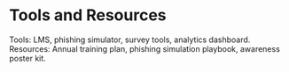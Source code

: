 # Tools and Resources
Tools: LMS, phishing simulator, survey tools, analytics dashboard.  
Resources: Annual training plan, phishing simulation playbook, awareness poster kit.
